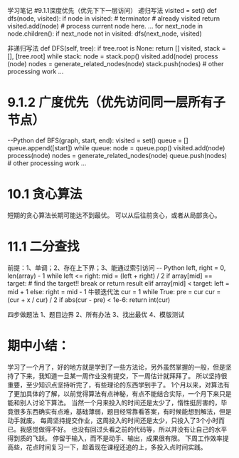 学习笔记
#9.1.1深度优先（优先下下一层访问）	递归写法
visited = set() 
def dfs(node, visited):
    if node in visited: # terminator
    	# already visited 
    	return 
	visited.add(node) 
	# process current node here. 
	...
	for next_node in node.children(): 
		if next_node not in visited: 
			dfs(next_node, visited)
		
非递归写法
def DFS(self, tree): 
	if tree.root is None: 
		return [] 
	visited, stack = [], [tree.root]
	while stack: 
		node = stack.pop() 
		visited.add(node)
		process (node) 
		nodes = generate_related_nodes(node) 
		stack.push(nodes) 
	# other processing work 
	...
# 9.1.2 广度优先（优先访问同一层所有子节点）
--Python
def BFS(graph, start, end):
    visited = set()
	queue = [] 
	queue.append([start]) 
	while queue: 
		node = queue.pop() 
		visited.add(node)
		process(node) 
		nodes = generate_related_nodes(node) 
		queue.push(nodes)
	# other processing work 
	...	
# 10.1 贪心算法
短期的贪心算法长期可能达不到最优。
可以从后往前贪心，或者从局部贪心。
# 11.1 二分查找
前提：1、单调；2、存在上下界；3、能通过索引访问
-- Python
left, right = 0, len(array) - 1 
while left <= right: 
	  mid = (left + right) / 2 
	  if array[mid] == target: 
		    # find the target!! 
		    break or return result 
	  elif array[mid] < target: 
		    left = mid + 1 
	  else: 
		    right = mid - 1
牛顿迭代法
    cur = 1
        while True:
            pre = cur
            cur = (cur + x / cur) / 2
            if abs(cur - pre) < 1e-6:
                return int(cur)

四步做题法
1、题目边界
2、所有办法
3、找出最优
4、模版测试

# 期中小结：
学习了一个月了，好的地方就是学到了一些方法论，另外虽然掌握的一般，但是坚持了下来，我知道一旦某一周作业没有提交，下一周估计就拜拜了。
所以坚持很重要，至少知识点坚持听完了，有些理论的东西学到手了。
1个月以来，对算法有了更加具体的了解，以前觉得算法有点神秘，有点不能结合实际，一个月下来只是能和别人讨论下算法。
当然一个月来投入的时间还是太少了，惰性挺厉害的，毕竟很多东西确实有点难，基础薄弱，题目经常靠看答案，有时候能想到解法，但是动手就废。
每周坚持提交作业，这周投入的时间还是太少，只投入了3个小时而已。我感觉做得不好。
也没有回过头看之前的代码等，所以并没有让自己的水平得到质的飞跃。
停留于输入，而不是动手、输出，成果很有限。
下周工作效率提高些，花点时间复习一下，趁着现在课程还追的上，多投入点时间实践。
